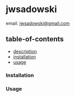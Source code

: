 # jwsadowski
  email: jwsadowski@gmail.com

  ## table-of-contents

  
  * [description](#description)
  * [installation](#installation)
  * [usage](#usage)
  
  
  ### Installation
  ### Usage
  


  


